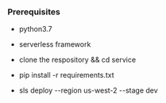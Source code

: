 ### Prerequisites
* python3.7
* serverless framework

* clone the respository && cd service
* pip install -r requirements.txt
* sls deploy --region us-west-2 --stage dev
